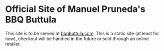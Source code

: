 # Official Site of Manuel Pruneda's BBQ Buttula

This site is to be served at [bbqbuttula.com](http://bbqbuttula.com). This is a static site (at least for now), checkout will be handled in the future or sold through an online retailer.
